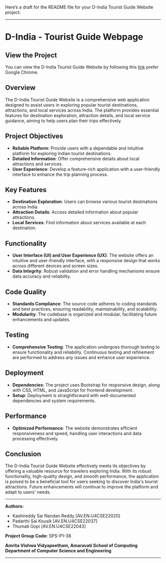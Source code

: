 Here’s a draft for the README file for your D-India Tourist Guide Website project:

---

# D-India - Tourist Guide Webpage

## View the Project

You can view the D-India Tourist Guide Website by following this [link](https://sainandan2004.github.io/D-India-A-Travel-WebSite/) prefer Google Chrome.

## Overview

The D-India Tourist Guide Website is a comprehensive web application designed to assist users in exploring popular tourist destinations, attractions, and local services across India. The platform provides essential features for destination exploration, attraction details, and local service guidance, aiming to help users plan their trips effectively.

## Project Objectives

- **Reliable Platform**: Provide users with a dependable and intuitive platform for exploring Indian tourist destinations.
- **Detailed Information**: Offer comprehensive details about local attractions and services.
- **User Experience**: Develop a feature-rich application with a user-friendly interface to enhance the trip planning process.

## Key Features

- **Destination Exploration**: Users can browse various tourist destinations across India.
- **Attraction Details**: Access detailed information about popular attractions.
- **Local Services**: Find information about services available at each destination.

## Functionality

- **User Interface (UI) and User Experience (UX)**: The website offers an intuitive and user-friendly interface, with a responsive design that works across different devices and screen sizes.
- **Data Integrity**: Robust validation and error handling mechanisms ensure data accuracy and reliability.

## Code Quality

- **Standards Compliance**: The source code adheres to coding standards and best practices, ensuring readability, maintainability, and scalability.
- **Modularity**: The codebase is organized and modular, facilitating future enhancements and updates.

## Testing

- **Comprehensive Testing**: The application undergoes thorough testing to ensure functionality and reliability. Continuous testing and refinement are performed to address any issues and enhance user experience.

## Deployment

- **Dependencies**: The project uses Bootstrap for responsive design, along with CSS, HTML, and JavaScript for frontend development.
- **Setup**: Deployment is straightforward with well-documented dependencies and system requirements.

## Performance

- **Optimized Performance**: The website demonstrates efficient responsiveness and speed, handling user interactions and data processing effectively.

## Conclusion

The D-India Tourist Guide Website effectively meets its objectives by offering a valuable resource for travelers exploring India. With its robust functionality, high-quality design, and smooth performance, the application is poised to be a beneficial tool for users seeking to discover India's tourist attractions. Future enhancements will continue to improve the platform and adapt to users' needs.

---

**Authors:**

- Kashireddy Sai Nandan Reddy [AV.EN.U4CSE22020]
- Padarthi Sai Kousik [AV.EN.U4CSE22037]
- Thumati Gopi [AV.EN.U4CSE22043]

**Project Group Code:** SPS-P1-38

**Amrita Vishwa Vidyapeetham, Amaravati**
**School of Computing**
**Department of Computer Science and Engineering**

---
